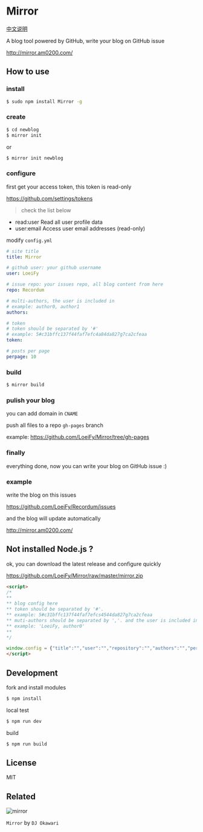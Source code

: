 # Mirror

[中文说明](http://mirror.am0200.com/#11)

A blog tool powered by GitHub, write your blog on GitHub issue

http://mirror.am0200.com/

## How to use

### install

```bash
$ sudo npm install Mirror -g
```

### create

```bash
$ cd newblog
$ mirror init
```

or

```bash
$ mirror init newblog
```

### configure

first get your access token, this token is read-only

https://github.com/settings/tokens

> check the list below

- read:user   Read all user profile data
- user:email  Access user email addresses (read-only)

modify `config.yml`

```yml
# site title
title: Mirror

# github user: your github username
user: LoeiFy

# issue repo: your issues repo, all blog content from here
repo: Recordum

# multi-authors, the user is included in
# example: author0, author1
authors:

# token
# token should be separated by '#'
# example: 5#c31bffc137f44faf7efc4a84da827g7ca2cfeaa
token:

# posts per page
perpage: 10
```

### build

```bash
$ mirror build
```

### pulish your blog

you can add domain in `CNAME`

push all files to a repo `gh-pages` branch

example: https://github.com/LoeiFy/Mirror/tree/gh-pages

### finally

everything done, now you can write your blog on GitHub issue :)

### example

write the blog on this issues

https://github.com/LoeiFy/Recordum/issues

and the blog will update automatically

http://mirror.am0200.com/

## Not installed Node.js ?

ok, you can download the latest release and configure quickly

https://github.com/LoeiFy/Mirror/raw/master/mirror.zip

```html
<script>
/*
**
** blog config here
** token should be separated by '#'.
** example: 5#c31bffc137f44faf7efcs4544da827g7ca2cfeaa
** muti-authors should be separated by ','. and the user is included in.
** example: 'LoeiFy, author0'
**
*/

window.config = {"title":"","user":"","repository":"","authors":"","perpage":"","token":""}
</script>
```

## Development

fork and install modules

```bash
$ npm install
```

local test

```bash
$ npm run dev
```

build

```bash
$ npm run build
```

## License

MIT

## Related

![mirror](https://cloud.githubusercontent.com/assets/2193211/12321915/c66d8b12-baeb-11e5-9612-b188f5272e3b.jpg)

`Mirror` by `DJ Okawari`
